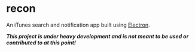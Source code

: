 # recon

An iTunes search and notification app built using [Electron](http://electron.atom.io).

***This project is under heavy development and is not meant to be used or contributed to at this point!***